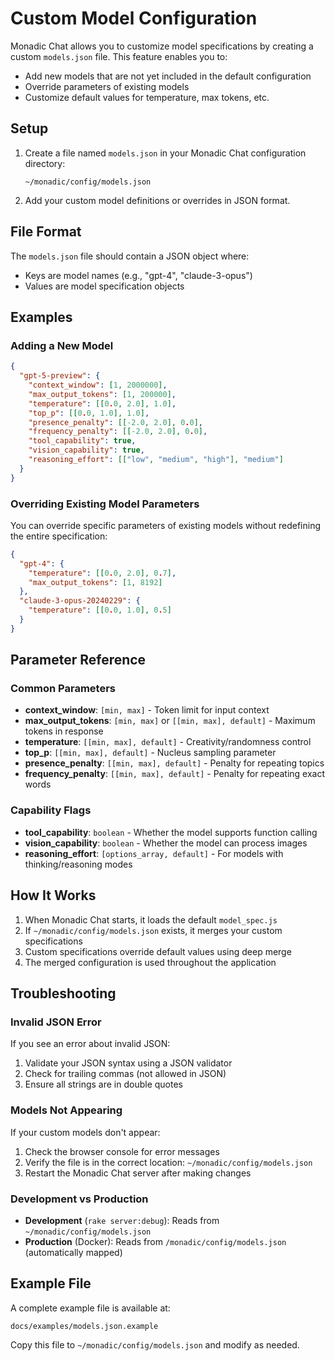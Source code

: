 # Custom Model Configuration

Monadic Chat allows you to customize model specifications by creating a custom `models.json` file. This feature enables you to:

- Add new models that are not yet included in the default configuration
- Override parameters of existing models
- Customize default values for temperature, max tokens, etc.

## Setup

1. Create a file named `models.json` in your Monadic Chat configuration directory:
   ```
   ~/monadic/config/models.json
   ```

2. Add your custom model definitions or overrides in JSON format.

## File Format

The `models.json` file should contain a JSON object where:
- Keys are model names (e.g., "gpt-4", "claude-3-opus")
- Values are model specification objects

## Examples

### Adding a New Model

```json
{
  "gpt-5-preview": {
    "context_window": [1, 2000000],
    "max_output_tokens": [1, 200000],
    "temperature": [[0.0, 2.0], 1.0],
    "top_p": [[0.0, 1.0], 1.0],
    "presence_penalty": [[-2.0, 2.0], 0.0],
    "frequency_penalty": [[-2.0, 2.0], 0.0],
    "tool_capability": true,
    "vision_capability": true,
    "reasoning_effort": [["low", "medium", "high"], "medium"]
  }
}
```

### Overriding Existing Model Parameters

You can override specific parameters of existing models without redefining the entire specification:

```json
{
  "gpt-4": {
    "temperature": [[0.0, 2.0], 0.7],
    "max_output_tokens": [1, 8192]
  },
  "claude-3-opus-20240229": {
    "temperature": [[0.0, 1.0], 0.5]
  }
}
```

## Parameter Reference

### Common Parameters

- **context_window**: `[min, max]` - Token limit for input context
- **max_output_tokens**: `[min, max]` or `[[min, max], default]` - Maximum tokens in response
- **temperature**: `[[min, max], default]` - Creativity/randomness control
- **top_p**: `[[min, max], default]` - Nucleus sampling parameter
- **presence_penalty**: `[[min, max], default]` - Penalty for repeating topics
- **frequency_penalty**: `[[min, max], default]` - Penalty for repeating exact words

### Capability Flags

- **tool_capability**: `boolean` - Whether the model supports function calling
- **vision_capability**: `boolean` - Whether the model can process images
- **reasoning_effort**: `[options_array, default]` - For models with thinking/reasoning modes

## How It Works

1. When Monadic Chat starts, it loads the default `model_spec.js`
2. If `~/monadic/config/models.json` exists, it merges your custom specifications
3. Custom specifications override default values using deep merge
4. The merged configuration is used throughout the application

## Troubleshooting

### Invalid JSON Error

If you see an error about invalid JSON:
1. Validate your JSON syntax using a JSON validator
2. Check for trailing commas (not allowed in JSON)
3. Ensure all strings are in double quotes

### Models Not Appearing

If your custom models don't appear:
1. Check the browser console for error messages
2. Verify the file is in the correct location: `~/monadic/config/models.json`
3. Restart the Monadic Chat server after making changes

### Development vs Production

- **Development** (`rake server:debug`): Reads from `~/monadic/config/models.json`
- **Production** (Docker): Reads from `/monadic/config/models.json` (automatically mapped)

## Example File

A complete example file is available at:
```
docs/examples/models.json.example
```

Copy this file to `~/monadic/config/models.json` and modify as needed.